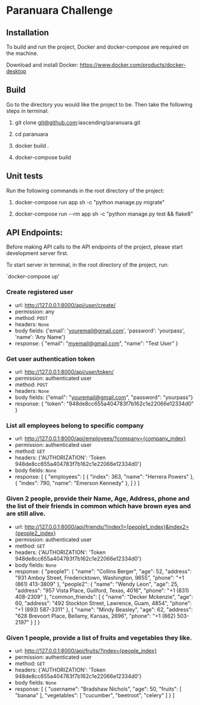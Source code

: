 
# Paranuara Challenge

## Installation


To build and run the project, Docker and docker-compose are required on the machine.

Download and install Docker: https://www.docker.com/products/docker-desktop


## Build


Go to the directory you would like the project to be. Then take the following steps in terminal:

1. git clone git@github.com:iascending/paranuara.git

2. cd paranuara

3. docker build .

4. docker-compose build


## Unit tests


Run the following commands in the root directory of the project:

1. docker-compose run app sh -c "python manage.py migrate"

2. docker-compose run --rm app sh -c "python manage.py test && flake8"


## API Endpoints:


Before making API calls to the API endpoints of the project, please start development server first.

To start server in terminal, in the root directory of the project, run:

`docker-compose up'

### Create registered user
- url: http://127.0.0.1:8000/api/user/create/
- permission: any
- method: `POST`
- headers: `None`
- body fields: {'email': 'youremail@gmail.com', 'password': 'yourpass', 'name': 'Any Name'}
- response:
    {
        "email": "myemail@gmail.com",
        "name": "Test User"
    }

### Get user authentication token
- url: http://127.0.0.1:8000/api/user/token/
- permission: authenticated user
- method: `POST`
- headers: `None`
- body fields: {"email": "youremail@gmail.com", "password": "yourpass"}
- response:
    {
        "token": "948de8cc655a404783f7b162c1e22066e12334d0"
    }

### List all employees belong to specific company
- url: http://127.0.0.1:8000/api/employees/?company={company_index}
- permission: authenticated user
- method: `GET`
- headers: {'AUTHORIZATION': 'Token 948de8cc655a404783f7b162c1e22066e12334d0'}
- body fields: `None`
- response:
    [
        {
            "employees": [
                {
                    "index": 363,
                    "name": "Herrera Powers"
                },
                {
                    "index": 790,
                    "name": "Emerson Kennedy"
                },
            ]
        }
    ]

 ### Given 2 people, provide their Name, Age, Address, phone and the list of their friends in common which have brown eyes and are still alive.
- url: http://127.0.0.1:8000/api/friends/?index1={people1_index}&index2={people2_index}
- permission: authenticated user
- method: `GET`
- headers: {'AUTHORIZATION': 'Token 948de8cc655a404783f7b162c1e22066e12334d0'}
- body fields: `None`
- response:
    {
        "people1": {
            "name": "Collins Berger",
            "age": 52,
            "address": "931 Amboy Street, Fredericktown, Washington, 9655",
            "phone": "+1 (861) 413-3809"
        },
        "people2": {
            "name": "Wendy Leon",
            "age": 25,
            "address": "957 Vista Place, Guilford, Texas, 4016",
            "phone": "+1 (831) 408-2309"
        },
        "common_friends": [
            {
                "name": "Decker Mckenzie",
                "age": 60,
                "address": "492 Stockton Street, Lawrence, Guam, 4854",
                "phone": "+1 (893) 587-3311"
            },
            {
                "name": "Mindy Beasley",
                "age": 62,
                "address": "628 Brevoort Place, Bellamy, Kansas, 2696",
                "phone": "+1 (862) 503-2197"
            }
        ]
    }

### Given 1 people, provide a list of fruits and vegetables they like.
- url: http://127.0.0.1:8000/api/fruits/?index={people_index}
- permission: authenticated user
- method: `GET`
- headers: {'AUTHORIZATION': 'Token 948de8cc655a404783f7b162c1e22066e12334d0'}
- body fields: `None`
- response:
    [
        {
            "username": "Bradshaw Nichols",
            "age": 50,
            "fruits": [
                "banana"
            ],
            "vegetables": [
                "cucumber",
                "beetroot",
                "celery"
            ]
        }
    ]
